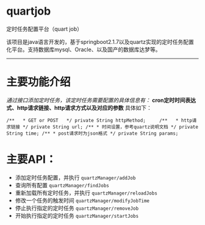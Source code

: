 # quartjob
定时任务配置平台（quart job）

该项目是java语言开发的，基于springboot2.1.7以及quartz实现的定时任务配置化平台。支持数据库mysql、Oracle、以及国产的数据库达梦等。
***

主要功能介绍
========

*通过接口添加定时任务，该定时任务需要配置的具体信息有：* **cron定时时间表达式、http请求链接、http请求方式以及对应的参数** 具体如下：  

   `/**  
     * GET or POST  
     */
    private String httpMethod;    
    /**  
     * http请求链接
     */
    private String url;
    /**
     * 时间设置，参考quartz说明文档
     */
    private String time;
    /**
     * post请求时为json格式
     */
    private String params;  `
 
 主要API：
 =======
 + 添加定时任务配置，并执行
  `quartzManager/addJob`
 + 查询所有配置 
 `quartzManager/findJobs`
 + 重新加载所有定时任务，并执行 
 `quartzManager/reloadJobs`
 + 修改一个任务的触发时间 
 `quartzManager/modifyJobTime`
 + 停止执行指定的定时任务 
 `quartzManager/removeJob`
 + 开始执行指定的定时任务 
 `quartzManager/startJobs`
